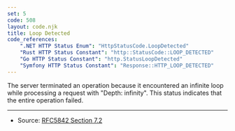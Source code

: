 ```yaml
---
set: 5
code: 508
layout: code.njk
title: Loop Detected
code_references:
    ".NET HTTP Status Enum": "HttpStatusCode.LoopDetected"
    "Rust HTTP Status Constant": "http::StatusCode::LOOP_DETECTED"
    "Go HTTP Status Constant": "http.StatusLoopDetected"
    "Symfony HTTP Status Constant": "Response::HTTP_LOOP_DETECTED"
---
```


The server terminated an operation because it encountered an infinite loop while processing a request with "Depth: infinity". This status indicates that the entire operation failed.

---

* Source: [RFC5842 Section 7.2][1]

[1]: <https://tools.ietf.org/html/rfc5842#section-7.2>
